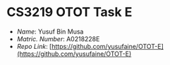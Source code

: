 # CS3219 OTOT Task E

* *Name*: Yusuf Bin Musa
* *Matric. Number*: A0218228E
* *Repo Link*: [https://github.com/yusufaine/OTOT-E](https://github.com/yusufaine/OTOT-E)

